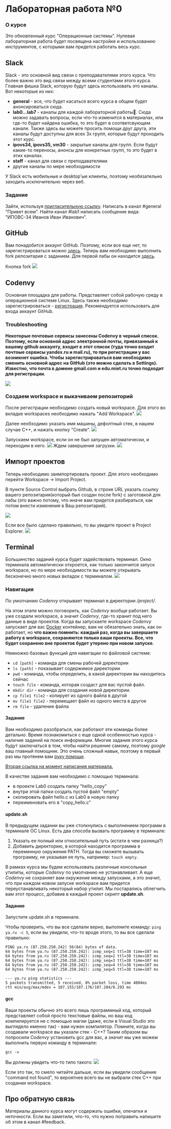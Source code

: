 # Лабораторная работа №0

### О курсе

Это обновленный курс "Операционные системы". Нулевая лабораторная работа будет посвящена настройке и использованию инструментов, с которыми вам придется работать весь курс.

## Slack

Slack - это основной вид связи с преподавателями этого курса. Что более важно это вид связи между всеми студентами этого курса. Главная фишка Slack, которую будут здесь использовать это каналы. Вот некоторые из них:

*  **general** - все, что будет касаться всего курса  в общем будет анонсироваться сюда.
*  **lab0...lab7** - каналы для каждой лабораторной работы. Сюда можно задавать вопросы, если что-то изменится в материалах, или где-то будет найдена ошибка, то это будет в соответсвующем канале. Также здесь вы можете просить помощи друг друга, эти каналы будут доступны для всех 3х групп, которые будут проходить этот курс.
*  **ipovs34, ipovs35, vm30** - закрытые каналы для групп. Если будут какие-то переносы, анонсы для конкретных групп, то это будет в этих каналах.
*  **staff** - канал для связи с преподавателями
*  другие каналы по мере необходимости

У Slack есть мобильные и desktop'ые клиенты, поэтому необязательно заходить исключительно через веб. 

### Задание

Зайти, используя [пригласительную ссылку](). Написать в канал #general "Привет всем". Найти канал #lab1 написать сообщение вида: "ИПОВС-34 Иванов Иван Иванович".

## GitHub

Вам понадобится аккаунт GitHub. Поэтому, если все еще нет, то зарегистрироваться можно [здесь](https://github.com/). Теперь вам необходимо выполнить fork репозитария с заданием. Для первой лабы он находится [здесь](https://github.com/IpovsOperatingSystems/Lab0).

Кнопка fork
![](fork.png)

## Codenvy

Основная площадка для работы. Представляет собой рабочую среду в операционной системе Linux. Здесь также необходимо зарегистрироваться - [регистрация](https://codenvy.io/site/login). Рекомендуется использовать для входа аккаунт GitHub.

### Troubleshooting

**Некоторые почтовые сервисы занесены Codenvy в черный список. Поэтому, если основной адрес электронной почты, привязанный к вашему github аккаунту, входит в этот список (туда точно входит почтоые сервисы yandex.ru и mail.ru), то при регистрации у вас возникнет ошибка. Чтобы зарегистрироваться вам необходимо сменить основной адрес на GitHub (это можно сделать в Settings). Известно, что почта в домене gmail.com и edu.miet.ru точно подходит для регистрации.**

![](mailproblem.png)

### Создаем workspace и выкачиваем репозиторий
После регистрации необходимо создать новый workspace. Для этого во вкладке workspaces необходимо нажать "Add Workspace".
![](add_workspace_codenvy.png)

Далее необходимо указать имя машины, дефолтный стек, в нашем случае C++, и нажать кнопку "Create".
![](new_workspace.png)

Запускаем workspace, если он не был запущен автоматически, и переходим в него.
![](launch_workspace.png)
Ждем завершения загрузки.
![](launch_workspace2.png)

## Импорт проектов

Теперь необходимо заимпортировать проект. Для этого необходимо перейти Workspace -> Import Project.

В пункте Source Control выбрать Github, в строке URL указать ссылку вашего репозитария(который был создан после fork) с заготовкой для лабы (это важно потому, что иначе вам придется разбираться, как потом внести изменения в Ваш репозитарий).

![](import_project.png)

Если все было сделано правильно, то вы увидите проект в Project Explorer.
![](imported.png)

## Terminal

Большинство заданий курса будет задействовать терминал. Окно терминала автоматически откроется, как только закончится запуск workspace, но по мере необходимости вы можете открывать бесконечно много новых вкладок с терминалом.
![](terminal.png)

### Навигация
По умолчанию *Codenvy* открывает терминал в директории */project/*. 

На этом этапе можно поговорить, как *Codenvy* вообще работает. Вы уже создали workspace, а значит *Codenvy*, где-то хранит под него данные в виде проектов. Когда вы запускаете workspace *Codenvy* запускает для вас [Docker](https://ru.wikipedia.org/wiki/Docker) контейнер, вам не обязательно знать, как он работает, но **что важно помнить: каждый раз, когда вы завершаете работу в workspace, сохраняются только ваши проекты. Все, что будет сохранено вне проектов будет утерено при новом запуске**. 

Немножко базовых функций для навигации по файловой системе:

* `cd [path]` - команда для смены рабочей директории
* `ls [path]` - показывает содержимое директории
* `pwd` - команда, чтобы определить, в какой директории вы находитесь сейчас
* `touch file` - команда, которая создаст для вас пустой файл.
* `mkdir dir` - команда для создания новой директории.
* `cp file1 file2` - копирует из одного файла в другой
* `mv file1 file2` - перемещает файл из одного места в другое
* `rm file` - удаление файла

#### Задание

Вам необходимо разобраться, как работают эти команды более детально. Время познакомиться с еще одной особенностью курса - наличие заданий на поиск информации. Многие задания этого курса будут заключаться в том, чтобы найти решение самому, поэтому *google* ваш главный помощник. Это очень сложный навык, поэтому в первый раз мы протянем вам [руку помощи](http://lmgtfy.com/?q=filesystem+navigation+linux). 

[Вторая ссылка на момент написания материала.](https://www.digitalocean.com/community/tutorials/basic-linux-navigation-and-file-management)

В качестве задания вам необходимо с помощью терминала:

* в проекте Lab0 создать папку "hello_copy"
* внутри этой папки создать пустой файл "empty"
* скопировать файл hello.c из Lab0 в новую папку
* переименовать его в "copy_hello.c"

#### update.sh
<!--update.sh обновить, чтобы не требовал участия пользователя-->
В предыдущем задании вы уже столкнулись с выполнением программ в терминале ОС Linux. Есть два способа вызвать программу в терминале:

1. Указать ее полный или относительный путь (кстати в чем разница?)
2. Добавить директорию, в которой находится программа в переменную окружения PATH. Тогда вы сможете вызывать программу, не указывая ее путь, например: `touch empty`. 


В рамках курса мы будем использовать различные консольные утилиты, которые  *Codenvy* по умолчанию не устанавливает. А еще *Codenvy* не сохраняет вам окружение между запусками, а это значит, что при каждом новом запуске workspace вам придется переустанавливать некоторый набор утилит. Мы постарались облегчить вам этот процесс, добавив в каждый проект скрипт **update.sh**.

#### Задание
<!-- ping устанавливается в update.sh -->
Запустите update.sh в терминале. 

Чтобы проверить, что вы все сделали верно, выполните команду: `ping ya.ru -с 5`, если вы увидели, что-то вроде этого, то вы все сделали правильно:

	PING ya.ru (87.250.250.242) 56(84) bytes of data.
	64 bytes from ya.ru (87.250.250.242): icmp_seq=1 ttl=38 time=107 ms
	64 bytes from ya.ru (87.250.250.242): icmp_seq=2 ttl=38 time=107 ms
	64 bytes from ya.ru (87.250.250.242): icmp_seq=3 ttl=38 time=107 ms
	64 bytes from ya.ru (87.250.250.242): icmp_seq=4 ttl=38 time=107 ms
	64 bytes from ya.ru (87.250.250.242): icmp_seq=5 ttl=38 time=107 ms
	
	--- ya.ru ping statistics ---
	5 packets transmitted, 5 received, 0% packet loss, time 4004ms
	rtt min/avg/max/mdev = 107.155/107.176/107.204/0.293 ms

#### gcc
<!-- предлагаю устанавливать gcc на всякий случай в update.sh -->

Ваши проекты обычно это всего лишь программный код, который представляет собой просто текстовые файлы, но ваш код компилируется не с помощью магии (даже, если в Visual Studio это выглядело именно так) - вам нужен компилятор. Помните, когда вы создавали workspace вы указали стек - C++? Таким образом вы попросили *Codenvy* установить gcc для вас, а значит мы уже можем выполнить первую команду в терминале:

`gcc -v`

Вы должны увидеть что-то типо такого:
![](gcc_version.png)

Если это так, то смело читайте дальше, если вы увидели сообщение "command not found", то вероятнее всего вы не выбрали стек C++ при создании workspace.


## Про обратную связь

Материалы данного курса могут содержать ошибки, опечатки и неточности. Если вы заметили, что-то, что нужно поправить напишите об этом в канал #feedback.






